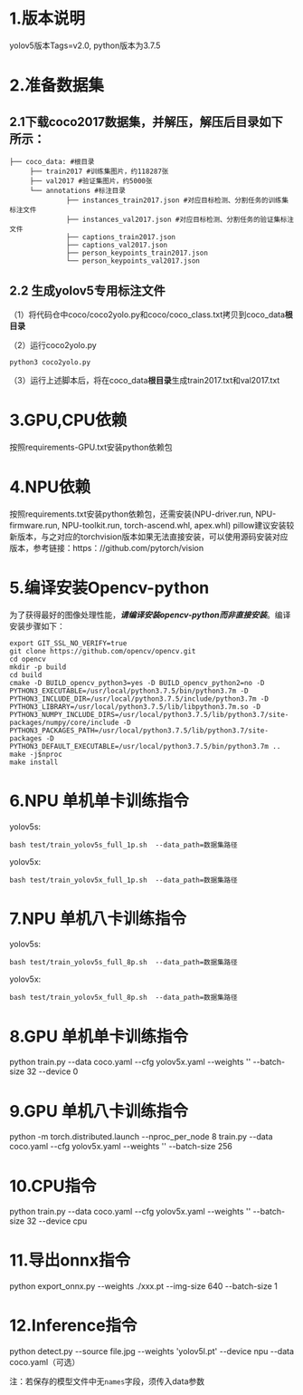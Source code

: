 # 1.版本说明
yolov5版本Tags=v2.0, python版本为3.7.5

# 2.准备数据集

## 2.1下载coco2017数据集，并解压，解压后目录如下所示：

```
├── coco_data: #根目录
     ├── train2017 #训练集图片，约118287张
     ├── val2017 #验证集图片，约5000张
     └── annotations #标注目录
     		  ├── instances_train2017.json #对应目标检测、分割任务的训练集标注文件
     		  ├── instances_val2017.json #对应目标检测、分割任务的验证集标注文件
     		  ├── captions_train2017.json 
     		  ├── captions_val2017.json 
     		  ├── person_keypoints_train2017.json 
     		  └── person_keypoints_val2017.json
```

## 2.2 生成yolov5专用标注文件

（1）将代码仓中coco/coco2yolo.py和coco/coco_class.txt拷贝到coco_data**根目录**

（2）运行coco2yolo.py

```
python3 coco2yolo.py
```

（3）运行上述脚本后，将在coco_data**根目录**生成train2017.txt和val2017.txt


# 3.GPU,CPU依赖
按照requirements-GPU.txt安装python依赖包  

# 4.NPU依赖
按照requirements.txt安装python依赖包，还需安装(NPU-driver.run, NPU-firmware.run, NPU-toolkit.run, torch-ascend.whl, apex.whl)
pillow建议安装较新版本，与之对应的torchvision版本如果无法直接安装，可以使用源码安装对应版本，参考链接：https：//github.com/pytorch/vision

# 5.编译安装Opencv-python

为了获得最好的图像处理性能，***请编译安装opencv-python而非直接安装***。编译安装步骤如下：

```
export GIT_SSL_NO_VERIFY=true
git clone https://github.com/opencv/opencv.git
cd opencv
mkdir -p build
cd build
cmake -D BUILD_opencv_python3=yes -D BUILD_opencv_python2=no -D PYTHON3_EXECUTABLE=/usr/local/python3.7.5/bin/python3.7m -D PYTHON3_INCLUDE_DIR=/usr/local/python3.7.5/include/python3.7m -D PYTHON3_LIBRARY=/usr/local/python3.7.5/lib/libpython3.7m.so -D PYTHON3_NUMPY_INCLUDE_DIRS=/usr/local/python3.7.5/lib/python3.7/site-packages/numpy/core/include -D PYTHON3_PACKAGES_PATH=/usr/local/python3.7.5/lib/python3.7/site-packages -D PYTHON3_DEFAULT_EXECUTABLE=/usr/local/python3.7.5/bin/python3.7m ..
make -j$nproc
make install
```

# 6.NPU 单机单卡训练指令  
yolov5s:

```
bash test/train_yolov5s_full_1p.sh  --data_path=数据集路径  
```


yolov5x:

```
bash test/train_yolov5x_full_1p.sh  --data_path=数据集路径  
```


# 7.NPU 单机八卡训练指令  
yolov5s:

```
bash test/train_yolov5s_full_8p.sh  --data_path=数据集路径
```


yolov5x:

```
bash test/train_yolov5x_full_8p.sh  --data_path=数据集路径  
```


# 8.GPU 单机单卡训练指令  
python train.py --data coco.yaml --cfg yolov5x.yaml --weights '' --batch-size 32 --device 0  

# 9.GPU 单机八卡训练指令  
python -m torch.distributed.launch --nproc_per_node 8 train.py --data coco.yaml --cfg yolov5x.yaml --weights '' --batch-size 256  

# 10.CPU指令  
python train.py --data coco.yaml --cfg yolov5x.yaml --weights '' --batch-size 32 --device cpu  

# 11.导出onnx指令
python export_onnx.py --weights ./xxx.pt --img-size 640 --batch-size 1

# 12.Inference指令
python detect.py --source file.jpg --weights 'yolov5l.pt' --device npu --data coco.yaml（可选）

注：若保存的模型文件中无`names`字段，须传入data参数
